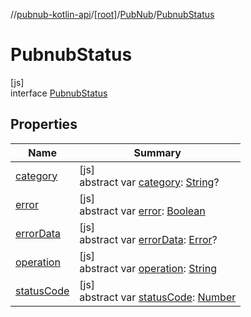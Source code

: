 //[pubnub-kotlin-api](../../../../index.md)/[[root]](../../index.md)/[PubNub](../index.md)/[PubnubStatus](index.md)

# PubnubStatus

[js]\
interface [PubnubStatus](index.md)

## Properties

| Name | Summary |
|---|---|
| [category](category.md) | [js]<br>abstract var [category](category.md): [String](https://kotlinlang.org/api/core/kotlin-stdlib/kotlin/-string/index.html)? |
| [error](error.md) | [js]<br>abstract var [error](error.md): [Boolean](https://kotlinlang.org/api/core/kotlin-stdlib/kotlin/-boolean/index.html) |
| [errorData](error-data.md) | [js]<br>abstract var [errorData](error-data.md): [Error](https://kotlinlang.org/api/core/kotlin-stdlib/kotlin/-error/index.html)? |
| [operation](operation.md) | [js]<br>abstract var [operation](operation.md): [String](https://kotlinlang.org/api/core/kotlin-stdlib/kotlin/-string/index.html) |
| [statusCode](status-code.md) | [js]<br>abstract var [statusCode](status-code.md): [Number](https://kotlinlang.org/api/core/kotlin-stdlib/kotlin/-number/index.html) |
